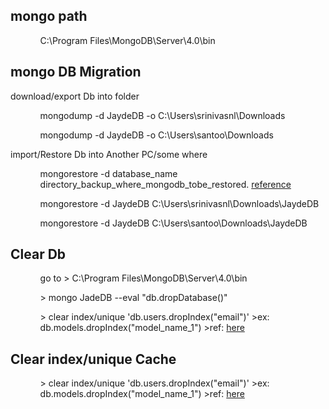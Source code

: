 <h2>mongo path</h2>

<ul>
 <ol>
   C:\Program Files\MongoDB\Server\4.0\bin
 </ol>
</ul>

<h2>mongo DB Migration</h2>
<p>download/export Db into folder</p>
<ul>
 <ol>mongodump -d JaydeDB -o C:\Users\srinivasnl\Downloads </ol>
 <ol>mongodump -d JaydeDB -o C:\Users\santoo\Downloads </ol>
</ul>
<p>import/Restore Db into Another PC/some where</p>
<ul>
 <ol>mongorestore -d database_name directory_backup_where_mongodb_tobe_restored. 
  <a href="https://stackoverflow.com/questions/11255630/how-to-export-all-collection-in-mongodb">reference</a>
 </ol>
 <ol>mongorestore -d JaydeDB C:\Users\srinivasnl\Downloads\JaydeDB</ol>
 <ol>mongorestore -d JaydeDB C:\Users\santoo\Downloads\JaydeDB</ol>
</ul>

<h2>Clear Db </h2>

<ul>
 <ol>
   go to > C:\Program Files\MongoDB\Server\4.0\bin
 </ol>
  <ol>
   > mongo JadeDB --eval "db.dropDatabase()"
 </ol>
 <ol>
  > clear index/unique 'db.users.dropIndex("email")'
  >ex: db.models.dropIndex("model_name_1")
  >ref: <a href="https://stackoverflow.com/questions/34899151/mongoose-unique-validation-error-even-though-unique-constraint-is-not-there">here</a>
 </ol>
</ul>

<h2>Clear index/unique Cache </h2>
<ul>
 <ol>
  > clear index/unique 'db.users.dropIndex("email")'
  >ex: db.models.dropIndex("model_name_1")
  >ref: <a href="https://stackoverflow.com/questions/34899151/mongoose-unique-validation-error-even-though-unique-constraint-is-not-there">here</a>
 </ol>
</ul>
